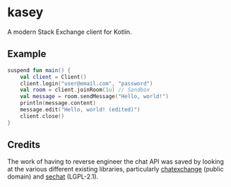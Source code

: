 # kasey

A modern Stack Exchange client for Kotlin.

## Example
```kotlin
suspend fun main() {
    val client = Client()
    client.login("user@email.com", "password")
    val room = client.joinRoom(1u) // Sandbox
    val message = room.sendMessage("Hello, world!")
    println(message.content)
    message.edit("Hello, world! (edited)")
    client.close()
}
```

## Credits

The work of having to reverse engineer the chat API was saved by looking at the various different 
existing libraries, particularly [chatexchange](https://github.com/SOBotics/chatexchange) (public domain)
and [sechat](https://github.com/gingershaped/sechat) (LGPL-2.1).
